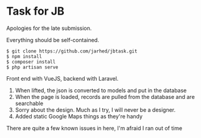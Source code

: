 # Task for JB

Apologies for the late submission.

Everything should be self-contained.

```
$ git clone https://github.com/jarhed/jbtask.git 
$ npm install
$ composer install
$ php artisan serve
```

Front end with VueJS, backend with Laravel.

1. When lifted, the json is converted to models and put in the database
2. When the page is loaded, records are pulled from the database and are searchable
3. Sorry about the design. Much as I try, I will never be a designer.
4. Added static Google Maps things as they're handy

There are quite a few known issues in here, I'm afraid I ran out of time
